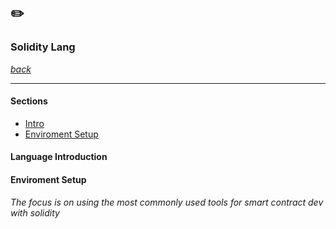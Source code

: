 ## ✏️
### Solidity Lang

[*back*](../README.md)

---

#### Sections
- [Intro](#language-introduction)
- [Enviroment Setup](#enviroment-setup)


#### Language Introduction
#### Enviroment Setup
_The focus is on using the most commonly used tools for smart contract dev with
solidity_


